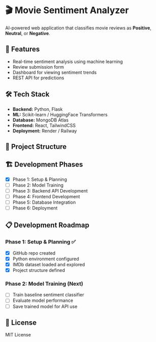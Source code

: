 # 🎬 Movie Sentiment Analyzer

AI-powered web application that classifies movie reviews as **Positive**, **Neutral**, or **Negative**.

## 🚀 Features

- Real-time sentiment analysis using machine learning
- Review submission form
- Dashboard for viewing sentiment trends
- REST API for predictions

## 🛠️ Tech Stack

- **Backend:** Python, Flask
- **ML:** Scikit-learn / HuggingFace Transformers
- **Database:** MongoDB Atlas
- **Frontend:** React, TailwindCSS
- **Deployment:** Render / Railway

## 📂 Project Structure

## 🏗️ Development Phases

- [x] Phase 1: Setup & Planning
- [ ] Phase 2: Model Training
- [ ] Phase 3: Backend API Development
- [ ] Phase 4: Frontend Development
- [ ] Phase 5: Database Integration
- [ ] Phase 6: Deployment

## 📋 Development Roadmap

### Phase 1: Setup & Planning ✅
- [x] GitHub repo created
- [x] Python environment configured
- [x] IMDb dataset loaded and explored
- [x] Project structure defined

### Phase 2: Model Training (Next)
- [ ] Train baseline sentiment classifier
- [ ] Evaluate model performance
- [ ] Save trained model for API use

## 📝 License

MIT License
